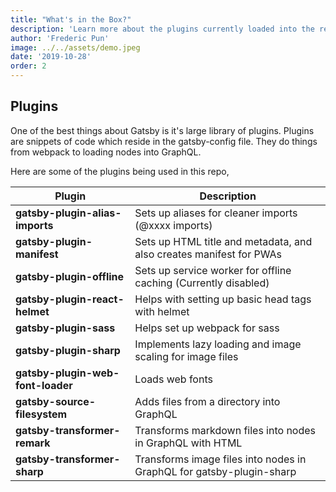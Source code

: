 ```yaml
---
title: "What's in the Box?"
description: 'Learn more about the plugins currently loaded into the repository'
author: 'Frederic Pun'
image: ../../assets/demo.jpeg
date: '2019-10-28'
order: 2
---
```


## Plugins

One of the best things about Gatsby is it's large library of plugins. Plugins are snippets
of code which reside in the gatsby-config file. They do things from webpack to loading nodes into GraphQL.

Here are some of the plugins being used in this repo,

| **Plugin** | **Description** |
| --- | --- |
| **gatsby-plugin-alias-imports** | Sets up aliases for cleaner imports (@xxxx imports) |
| **gatsby-plugin-manifest** | Sets up HTML title and metadata, and also creates manifest for PWAs |
| **gatsby-plugin-offline** | Sets up service worker for offline caching (Currently disabled) |
| **gatsby-plugin-react-helmet** | Helps with setting up basic head tags with helmet |
| **gatsby-plugin-sass** | Helps set up webpack for sass |
| **gatsby-plugin-sharp** | Implements lazy loading and image scaling for image files |
| **gatsby-plugin-web-font-loader** | Loads web fonts |
| **gatsby-source-filesystem** | Adds files from a directory into GraphQL |
| **gatsby-transformer-remark** | Transforms markdown files into nodes in GraphQL with HTML |
| **gatsby-transformer-sharp** | Transforms image files into nodes in GraphQL for gatsby-plugin-sharp |